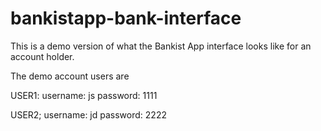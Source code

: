 # bankistapp-bank-interface
This is a demo version of what the Bankist App interface looks like for an account holder.

The demo account users are

USER1:
username: js
password: 1111

USER2;
username: jd
password: 2222
